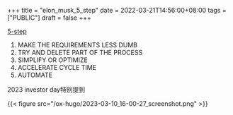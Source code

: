 +++
title = "elon_musk_5_step"
date = 2022-03-21T14:56:00+08:00
tags = ["PUBLIC"]
draft = false
+++

[5-step](</ox-hugo/evannex.com-Elon Musk reveals his 5-step engineering protocol.pdf>)

1.  MAKE THE REQUIREMENTS LESS DUMB
2.  TRY AND DELETE PART OF THE PROCESS
3.  SIMPLIFY OR OPTIMIZE
4.  ACCELERATE CYCLE TIME
5.  AUTOMATE

2023 investor day特别提到

{{< figure src="/ox-hugo/2023-03-10_16-00-27_screenshot.png" >}}

